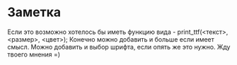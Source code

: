 # Заметка #
Если это возможно хотелось бы иметь функцию вида -
print\_ttf(<текст>, <размер>, <цвет>);
Конечно можно добавить и больше если имеет смысл. Можно добавить и выбор шрифта, если опять же это нужно. Жду твоего мнения =)